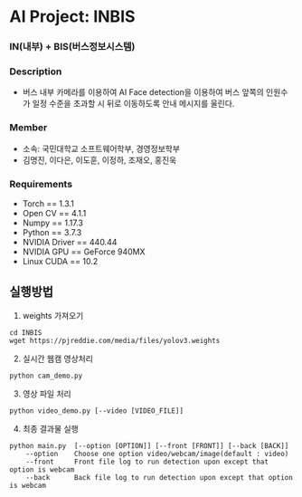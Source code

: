 # AI Project: INBIS
### IN(내부) + BIS(버스정보시스템)

### Description
- 버스 내부 카메라를 이용하여 AI Face detection을 이용하여 버스 앞쪽의 인원수가 일정 수준을 초과할 시 뒤로 이동하도록 안내 메시지를 울린다.

### Member
- 소속: 국민대학교 소프트웨어학부, 경영정보학부
- 김명진, 이다은, 이도훈, 이정하, 조재오, 홍진욱

### Requirements
- Torch == 1.3.1
- Open CV == 4.1.1
- Numpy == 1.17.3
- Python == 3.7.3
- NVIDIA Driver == 440.44
- NVIDIA GPU == GeForce 940MX
- Linux CUDA == 10.2

## 실행방법
1. weights 가져오기
```
cd INBIS
wget https://pjreddie.com/media/files/yolov3.weights 
```

2. 실시간 웹캠 영상처리
```
python cam_demo.py
```

3. 영상 파일 처리
```
python video_demo.py [--video [VIDEO_FILE]]
```

4. 최종 결과물 실행
```
python main.py  [--option [OPTION]] [--front [FRONT]] [--back [BACK]]
    --option    Choose one option video/webcam/image(default : video)
    --front     Front file log to run detection upon except that option is webcam
    --back      Back file log to run detection upon except that option is webcam
```
